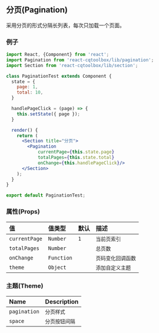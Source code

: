 
## 分页(Pagination)

采用分页的形式分隔长列表，每次只加载一个页面。

### 例子

```jsx
import React, {Component} from 'react';
import Pagination from 'react-cqtoolbox/lib/pagination';
import Section from 'react-cqtoolbox/lib/section';

class PaginationTest extends Component {
  state = {
    page: 1,
    total: 10,
  }

  handlePageClick = (page) => {
    this.setState({ page });
  }

  render() {
    return (
      <Section title="分页">
        <Pagination
            currentPage={this.state.page}
            totalPages={this.state.total}
            onChange={this.handlePageClick}/>
      </Section>
    );
  }
}

export default PaginationTest;
```

### 属性(Props)

值             | 值类型        | 默认  | 描述
:------------ | :--------- | :-- | :---------
`currentPage` | `Number`   | `1` | `当前页索引`
`totalPages`  | `Number`   |     | `总页数`
`onChange`    | `Function` |     | `页码变化回调函数`
`theme`       | `Object`   |     | `添加自定义主题`

### 主题(Theme)

Name         | Description
:----------- | :----------
`pagination` | `分页样式`
`space`      | `分页按钮间隔`
